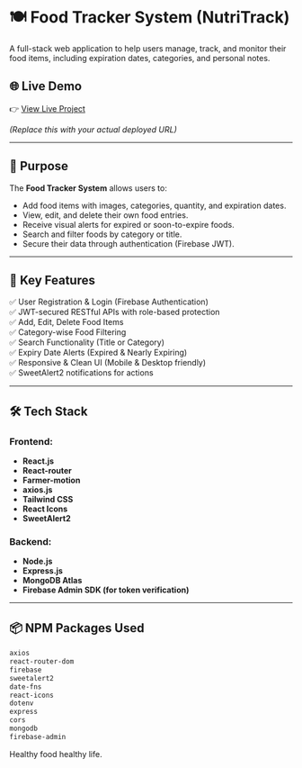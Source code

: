# 🍽️ Food Tracker System (NutriTrack)

A full-stack web application to help users manage, track, and monitor their food items, including expiration dates, categories, and personal notes.

## 🌐 Live Demo

👉 [View Live Project](https://your-live-site-url.com)

_(Replace this with your actual deployed URL)_

---

## 🎯 Purpose

The **Food Tracker System** allows users to:

- Add food items with images, categories, quantity, and expiration dates.
- View, edit, and delete their own food entries.
- Receive visual alerts for expired or soon-to-expire foods.
- Search and filter foods by category or title.
- Secure their data through authentication (Firebase JWT).

---

## 🚀 Key Features

✅ User Registration & Login (Firebase Authentication)  
✅ JWT-secured RESTful APIs with role-based protection  
✅ Add, Edit, Delete Food Items  
✅ Category-wise Food Filtering  
✅ Search Functionality (Title or Category)  
✅ Expiry Date Alerts (Expired & Nearly Expiring)  
✅ Responsive & Clean UI (Mobile & Desktop friendly)  
✅ SweetAlert2 notifications for actions

---

## 🛠️ Tech Stack

### Frontend:

- **React.js**
- **React-router**
- **Farmer-motion**
- **axios.js**
- **Tailwind CSS**
- **React Icons**
- **SweetAlert2**

### Backend:

- **Node.js**
- **Express.js**
- **MongoDB Atlas**
- **Firebase Admin SDK (for token verification)**

---

## 📦 NPM Packages Used

```bash
axios
react-router-dom
firebase
sweetalert2
date-fns
react-icons
dotenv
express
cors
mongodb
firebase-admin
```

Healthy food healthy life.
